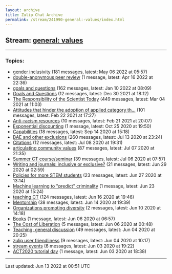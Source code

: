 ```yaml
---
layout: archive
title: Zulip Chat Archive
permalink: /stream/241990-general:-values/index.html
---
```


## Stream: [general: values](https://mattecapu.github.io/ct-zulip-archive/stream/241990-general:-values/index.html)
---

### Topics:

* [gender inclusivity](topic/topic_gender.20inclusivity.html) (181 messages, latest: May 06 2022 at 05:57)
* [double-anonymous peer review](topic/topic_double-anonymous.20peer.20review.html) (1 message, latest: Apr 16 2022 at 22:36)
* [goals and questions](topic/topic_goals.20and.20questions.html) (162 messages, latest: Jan 10 2022 at 08:09)
* [Goals and Questions](topic/topic_Goals.20and.20Questions.html) (12 messages, latest: Dec 30 2021 at 18:12)
* [The Responsibility of the Scientist Today](topic/topic_The.20Responsibility.20of.20the.20Scientist.20Today.html) (449 messages, latest: Mar 04 2021 at 11:03)
* [Attitudes that hinder the adoption of applied category th...](topic/topic_Attitudes.20that.20hinder.20the.20adoption.20of.20applied.20category.20th.2E.2E.2E.html) (101 messages, latest: Feb 22 2021 at 17:27)
* [Anti-racism resources](topic/topic_Anti-racism.20resources.html) (10 messages, latest: Feb 21 2021 at 20:07)
* [Exponential discounting](topic/topic_Exponential.20discounting.html) (1 message, latest: Oct 25 2020 at 19:50)
* [Capabilities](topic/topic_Capabilities.html) (18 messages, latest: Sep 14 2020 at 15:18)
* [BAE and other exclusions](topic/topic_BAE.20and.20other.20exclusions.html) (260 messages, latest: Jul 13 2020 at 23:24)
* [Citations](topic/topic_Citations.html) (12 messages, latest: Jul 08 2020 at 19:31)
* [articulating community values](topic/topic_articulating.20community.20values.html) (87 messages, latest: Jul 07 2020 at 21:35)
* [Summer CT course/seminar](topic/topic_Summer.20CT.20course.2Fseminar.html) (39 messages, latest: Jul 06 2020 at 07:57)
* [Writing and journals: inclusive or exclusive?](topic/topic_Writing.20and.20journals.3A.20inclusive.20or.20exclusive.3F.html) (21 messages, latest: Jun 29 2020 at 02:59)
* [Policies for more STEM students](topic/topic_Policies.20for.20more.20STEM.20students.html) (23 messages, latest: Jun 27 2020 at 13:14)
* [Machine learning to "predict" criminality](topic/topic_Machine.20learning.20to.20.22predict.22.20criminality.html) (1 message, latest: Jun 23 2020 at 15:24)
* [teaching CT](topic/topic_teaching.20CT.html) (124 messages, latest: Jun 16 2020 at 19:46)
* [Mentorship](topic/topic_Mentorship.html) (38 messages, latest: Jun 14 2020 at 19:39)
* [Organizations promoting diversity](topic/topic_Organizations.20promoting.20diversity.html) (2 messages, latest: Jun 10 2020 at 14:18)
* [Books](topic/topic_Books.html) (1 message, latest: Jun 06 2020 at 06:57)
* [The Cost of Liberation](topic/topic_The.20Cost.20of.20Liberation.html) (5 messages, latest: Jun 06 2020 at 00:48)
* [Teaching: general discussion](topic/topic_Teaching.3A.20general.20discussion.html) (49 messages, latest: Jun 04 2020 at 20:25)
* [zulip user friendliness](topic/topic_zulip.20user.20friendliness.html) (9 messages, latest: Jun 04 2020 at 10:17)
* [stream events](topic/topic_stream.20events.html) (6 messages, latest: Jun 03 2020 at 19:22)
* [ACT2020 tutorial day](topic/topic_ACT2020.20tutorial.20day.html) (1 message, latest: Jun 03 2020 at 18:38)

<hr><p>Last updated: Jun 13 2022 at 00:51 UTC</p>